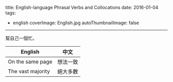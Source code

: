 title: English-language Phrasal Verbs and Collocations
date: 2016-01-04
tags:
- english
coverImage: English.jpg
autoThumbnailImage: false
---

幫自己一個忙。

<!-- more -->

| English | 中文 |
| ------- | ---- |
| On the same page | 想法一致 |
| The vast majority | 絕大多數 |
